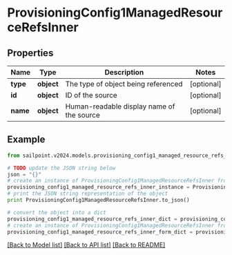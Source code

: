 # ProvisioningConfig1ManagedResourceRefsInner


## Properties

Name | Type | Description | Notes
------------ | ------------- | ------------- | -------------
**type** | **object** | The type of object being referenced | [optional] 
**id** | **object** | ID of the source | [optional] 
**name** | **object** | Human-readable display name of the source | [optional] 

## Example

```python
from sailpoint.v2024.models.provisioning_config1_managed_resource_refs_inner import ProvisioningConfig1ManagedResourceRefsInner

# TODO update the JSON string below
json = "{}"
# create an instance of ProvisioningConfig1ManagedResourceRefsInner from a JSON string
provisioning_config1_managed_resource_refs_inner_instance = ProvisioningConfig1ManagedResourceRefsInner.from_json(json)
# print the JSON string representation of the object
print ProvisioningConfig1ManagedResourceRefsInner.to_json()

# convert the object into a dict
provisioning_config1_managed_resource_refs_inner_dict = provisioning_config1_managed_resource_refs_inner_instance.to_dict()
# create an instance of ProvisioningConfig1ManagedResourceRefsInner from a dict
provisioning_config1_managed_resource_refs_inner_form_dict = provisioning_config1_managed_resource_refs_inner.from_dict(provisioning_config1_managed_resource_refs_inner_dict)
```
[[Back to Model list]](../README.md#documentation-for-models) [[Back to API list]](../README.md#documentation-for-api-endpoints) [[Back to README]](../README.md)


